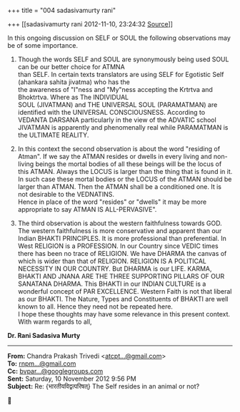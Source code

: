 +++
title = "004 sadasivamurty rani"

+++
[[sadasivamurty rani	2012-11-10, 23:24:32 [Source](https://groups.google.com/g/bvparishat/c/DGRVijLzoN0)]]



In this ongoing discussion on SELF or SOUL the following observations may be of some importance.  
1. Though the words SELF and SOUL are synonymously being used SOUL can be our better choice for ATMNA  
than SELF. In certain texts translators are using SELF for Egotistic Self (ahankara sahita jivatma) who has the  
the awareness of "I"ness and "My"ness accepting the Krtrtva and Bhoktrtva. Where as The INDIVIDUAL  
SOUL (JIVATMAN) and THE UNIVERSAL SOUL (PARAMATMAN) are identified with the UNIVERSAL CONSCIOUSNESS. According to VEDANTA DARSANA particularly in the view of the ADVATIC school JIVATMAN is apparently and phenomenally real while PARAMATMAN is the ULTIMATE REALITY.  
  
2. In this context the second observation is about the word "residing of Atman". If we say the ATMAN resides or dwells in every living and non-living beings the mortal bodies of all these beings will be the locus of this ATMAN. Always the LOCUS is larger than the thing that is found in it. In such case these mortal bodies or the LOCUS of the ATMAN should be larger than ATMAN. Then the ATMAN shall be a conditioned one.
It is not desirable to the VEDNATINS.  
Hence in place of the word "resides" or "dwells" it may be more appropriate to say ATMAN IS ALL-PERVASIVE".  
  
3. The third observation is about the western faithfulness towards GOD.
The western faithfulness is more conservative and apparent than our Indian BHAKTI PRINCIPLES. It is more professional than preferential. In West RELIGION is a PROFESSION. In our Country since VEDIC times there has been no trace of RELIGION. We have DHARMA the canvas of which is wider than that of RELIGION. RELIGION IS A POLITICAL NECESSITY IN OUR COUNTRY. But DHARMA is our LIFE. KARMA, BHAKTI AND JNANA ARE THE THREE SUPPORTING PILLARS OF OUR SANATANA DHARMA. This BHAKTI in our INDIAN CULTURE is a wonderful concept of PAR EXCELLENCE. Western Faith is not that liberal as our BHAKTI. The Nature, Types and Constituents of BHAKTI are well known to all. Hence they need not be repeated here.  
I hope these thoughts may have some relevance in this present context.  
With warm regards to all,



**Dr. Rani Sadasiva Murty**

  

------------------------------------------------------------------------

**From:** Chandra Prakash Trivedi \<[atcpt...@gmail.com]()\>  
**To:** [rnpm...@gmail.com]()  
**Cc:** [bvpar...@googlegroups.com]()  
**Sent:** Saturday, 10 November 2012 9:56 PM  
**Subject:** Re: {भारतीयविद्वत्परिषत्} The Self resides in an animal or not?  



